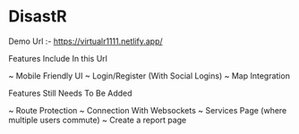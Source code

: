 # DisastR

Demo Url :- https://virtualr1111.netlify.app/

Features Include In this Url

~ Mobile Friendly UI
~ Login/Register (With Social Logins)
~ Map Integration

Features Still Needs To Be Added

~ Route Protection
~ Connection With Websockets
~ Services Page (where multiple users commute)
~ Create a report page
